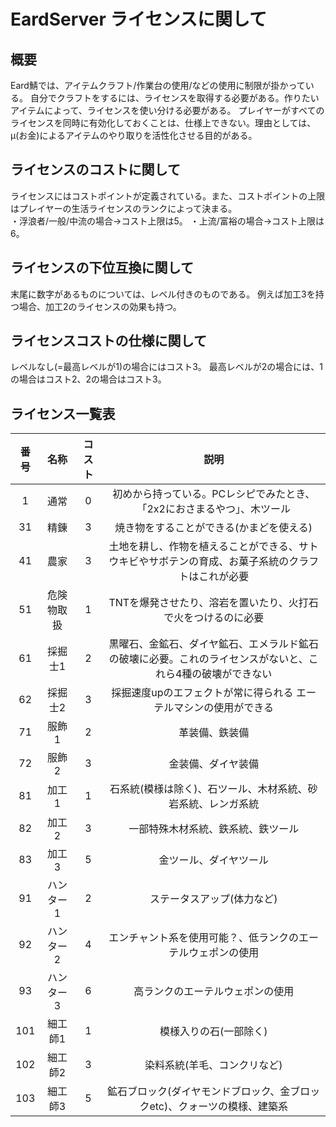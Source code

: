 ﻿# EardServer ライセンスに関して

## 概要
Eard鯖では、アイテムクラフト/作業台の使用/などの使用に制限が掛かっている。
自分でクラフトをするには、ライセンスを取得する必要がある。作りたいアイテムによって、ライセンスを使い分ける必要がある。
プレイヤーがすべてのライセンスを同時に有効化しておくことは、仕様上できない。理由としては、μ(お金)によるアイテムのやり取りを活性化させる目的がある。

## ライセンスのコストに関して
ライセンスにはコストポイントが定義されている。また、コストポイントの上限はプレイヤーの生活ライセンスのランクによって決まる。    
・浮浪者/一般/中流の場合→コスト上限は5。
・上流/富裕の場合→コスト上限は6。

## ライセンスの下位互換に関して
末尾に数字があるものについては、レベル付きのものである。
例えば加工3を持つ場合、加工2のライセンスの効果も持つ。

## ライセンスコストの仕様に関して
レベルなし(=最高レベルが1)の場合にはコスト3。
最高レベルが2の場合には、1の場合はコスト2、2の場合はコスト3。

## ライセンス一覧表    
| 番号 | 名称 | コスト | 説明 |  
|:----:|:----:|:----:|:----:|  
| 1 |通常 |0 |初めから持っている。PCレシピでみたとき、「2x2におさまるやつ」、木ツール |
|31 |精錬 |3 |焼き物をすることができる(かまどを使える) |
|41 |農家 |3 |土地を耕し、作物を植えることができる、サトウキビやサボテンの育成、お菓子系統のクラフトはこれが必要 |
|51 |危険物取扱 |1 |TNTを爆発させたり、溶岩を置いたり、火打石で火をつけるのに必要 |
|61 |採掘士1 |2 |黒曜石、金鉱石、ダイヤ鉱石、エメラルド鉱石の破壊に必要。これのライセンスがないと、これら4種の破壊ができない |
|62 |採掘士2 |3 |採掘速度upのエフェクトが常に得られる エーテルマシンの使用ができる |
|71 |服飾1 |2 |革装備、鉄装備 |
|72 |服飾2 |3 |金装備、ダイヤ装備 |
|81 |加工1 |1 |石系統(模様は除く)、石ツール、木材系統、砂岩系統、レンガ系統 |  
|82 |加工2 |3 |一部特殊木材系統、鉄系統、鉄ツール |  
|83 |加工3 |5 |金ツール、ダイヤツール |
|91 |ハンター1 |2 |ステータスアップ(体力など) |  
|92 |ハンター2 |4 |エンチャント系を使用可能？、低ランクのエーテルウェポンの使用 |  
|93 |ハンター3 |6 |高ランクのエーテルウェポンの使用 |  
|101|細工師1 |1 |模様入りの石(一部除く) |  
|102|細工師2 |3 |染料系統(羊毛、コンクリなど) |  
|103|細工師3 |5 |鉱石ブロック(ダイヤモンドブロック、金ブロックetc)、クォーツの模様、建築系 |








